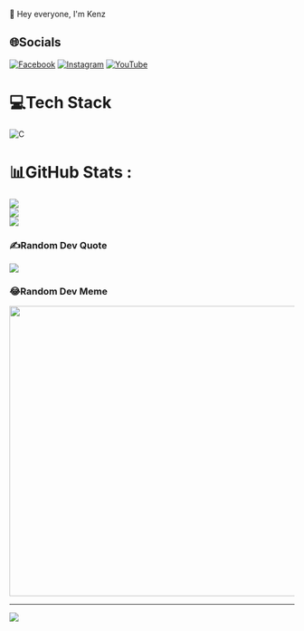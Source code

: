 👋 Hey everyone, I'm Kenz

## 🌐Socials
[![Facebook](https://img.shields.io/badge/Facebook-%231877F2.svg?logo=Facebook&logoColor=white)](https://facebook.com/https://www.facebook.com/AK12.kEnZ/) [![Instagram](https://img.shields.io/badge/Instagram-%23E4405F.svg?logo=Instagram&logoColor=white)](https://instagram.com/https://l.facebook.com/l.php?u=https%3A%2F%2Fwww.instagram.com%2Fover9_kenz%3Ffbclid%3DIwAR3wiHyXUz38zTTK0DhIaQ3PmYGM8c5MxoJL2U3oxUzsrtpTOH6FCy4NZ4g&h=AT3WSPlVa6nL0APfk3tOcOc_98Calj_iu_29KogpjLV5j0ldibnzYYJ71ZEOkuZ7M8heYQD1HmEBXcqfL8bc0pZu0IaT07LeXe3p63iJ8W6QtJd-UWq3l3XvdOHACxB7M1PykDN5YzmZva5AL2n6) [![YouTube](https://img.shields.io/badge/YouTube-%23FF0000.svg?logo=YouTube&logoColor=white)](https://youtube.com/c/https://www.youtube.com/@OvernightKenz) 

# 💻Tech Stack
![C](https://img.shields.io/badge/c-%2300599C.svg?style=for-the-badge&logo=c&logoColor=white)
# 📊GitHub Stats :
![](https://github-readme-stats.vercel.app/api?username=quankenz&theme=radical&hide_border=false&include_all_commits=false&count_private=false)<br/>
![](https://github-readme-streak-stats.herokuapp.com/?user=quankenz&theme=radical&hide_border=false)<br/>
![](https://github-readme-stats.vercel.app/api/top-langs/?username=quankenz&theme=radical&hide_border=false&include_all_commits=false&count_private=false&layout=compact)

### ✍️Random Dev Quote
![](https://quotes-github-readme.vercel.app/api?type=horizontal&theme=tokyonight)

### 😂Random Dev Meme
<img src="https://random-memer.herokuapp.com/" width="512px"/>

---
[![](https://visitcount.itsvg.in/api?id=quankenz&icon=0&color=0)](https://visitcount.itsvg.in)
